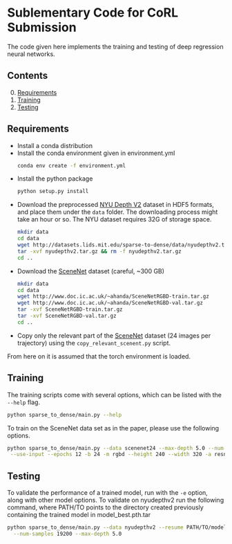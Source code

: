 Sublementary Code for CoRL Submission
============================

The code given here implements the training and testing of deep regression neural networks.

## Contents
0. [Requirements](#requirements)
0. [Training](#training)
0. [Testing](#testing)

## Requirements
- Install a conda distribution
- Install the conda environment given in environment.yml
  ```bash
  conda env create -f environment.yml
  ```
- Install the python package
  ```bash
  python setup.py install
  ```
- Download the preprocessed [NYU Depth V2](http://cs.nyu.edu/~silberman/datasets/nyu_depth_v2.html) dataset in HDF5 formats, and place them under the `data` folder. The downloading process might take an hour or so. The NYU dataset requires 32G of storage space.
	```bash
	mkdir data
	cd data
	wget http://datasets.lids.mit.edu/sparse-to-dense/data/nyudepthv2.tar.gz 
	tar -xvf nyudepthv2.tar.gz && rm -f nyudepthv2.tar.gz 
	cd ..
	```
- Download the [SceneNet](https://robotvault.bitbucket.io/scenenet-rgbd.html) dataset (careful, ~300 GB)
  ```bash
  mkdir data
  cd data
  wget http://www.doc.ic.ac.uk/~ahanda/SceneNetRGBD-train.tar.gz
  wget http://www.doc.ic.ac.uk/~ahanda/SceneNetRGBD-val.tar.gz
  tar -xvf SceneNetRGBD-train.tar.gz
  tar -xvf SceneNetRGBD-val.tar.gz
  cd ..
  ```
- Copy only the relevant part of the [SceneNet](https://robotvault.bitbucket.io/scenenet-rgbd.html) dataset
  (24 images per trajectory) using the `copy_relevant_scenent.py` script.


From here on it is assumed that the torch environment is loaded.
	
## Training
The training scripts come with several options, which can be listed with the `--help` flag.
```bash
python sparse_to_dense/main.py --help
```

To train on the SceneNet data set as in the paper, please use the following options.
```bash
python sparse_to_dense/main.py --data scenenet24 --max-depth 5.0 --num-samples 19200 --sparsifier sim_stereo \
 --use-input --epochs 12 -b 24 -m rgbd --height 240 --width 320 -a resnet50

```


## Testing
To validate the performance of a trained model, run with the `-e` option, along with other model options.
To validate on nyudepthv2 run the following command, where PATH/TO points to the directory created previously containing the trained model in model_best.pth.tar
```bash
python sparse_to_dense/main.py --data nyudepthv2 --resume PATH/TO/model_best.pth.tar --use-input --sparsifier sim_stereo \
  --num-samples 19200 --max-depth 5.0

```


